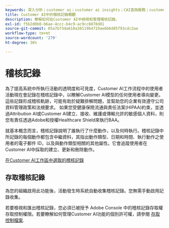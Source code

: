 ```yaml
---
keywords: 深入分析；customer ai；customer ai insights；CAI查詢服務；customer ai查詢；customer ai分數
title: Customer AI中的稽核記錄概觀
description: 瞭解如何在Customer AI中檢視和管理稽核記錄。
exl-id: f5b2d0b0-b6ae-4ccc-b4c9-ac9cc6078d81
source-git-commit: 05a7b73da610a30119b4719ae6b6d85f93cdc2ae
workflow-type: tm+mt
source-wordcount: '279'
ht-degree: 36%

---
```


# 稽核記錄

為了提高系統中所執行活動的透明度和可見度，Customer AI工作流程中的使用者活動現在會記錄在稽核記錄中，以瞭解Customer AI模型的任何使用者導向變更。 這些記錄形成稽核軌跡，可能有助於疑難排解問題，並幫助您的企業有效遵守公司資料管理政策和法規要求。  如果您受健康保險流通與責任法案(HIPAA)約束，並透過Attribution AI或Customer AI建立、接收、維護或傳輸允許的敏感個人資料，則您有責任透過Adobe和授權Healthcare Shield來執行BAA。

就基本概念而言，稽核記錄說明了誰執行了什麼動作，以及何時執行。稽核記錄中所記錄的每個動作都包含中繼資料，其指出動作類型、日期和時間、執行動作之使用者的電子郵件 ID，以及與動作類型相關的其他屬性。它會追蹤使用者在Customer AI中採取的建立、更新和刪除動作。

[在Customer AI工作區中選取的稽核記錄](../../customer-ai/images/data-governance/audit-logs-cai.png)

## 存取稽核記錄

為您的組織啟用此功能後，活動發生時系統自動收集稽核記錄。您無需手動啟用記錄收集。

若要檢視和匯出稽核記錄，您必須已被授予 Adobe Console 中的稽核記錄存取權存取控制權限。若要瞭解如何管理Customer AI功能的個別許可權，請參閱 [存取控制檔案](../cai-data-governance/access-controls.md).
